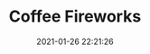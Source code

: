 ---
id_post: 6
title: "Coffee Fireworks"
date: 2021-01-26 22:21:26
description: 'Happy New Year.'
image: 'https://i.postimg.cc/8zHJ8BWn/IMG-20201114-175402.jpg'
categories: abstrak
artist: 'Gallery teplok.id'
instagram: 'dian_djoyo'
---